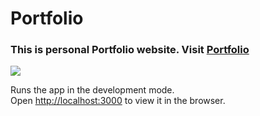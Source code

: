 # Portfolio

### This is personal Portfolio website. Visit [Portfolio](tushar-portfolio-2022.netlify.app)

![](/src/assets/756ca789-283d-4380-8e46-d668fe7f23d5.jpg)

Runs the app in the development mode.\
Open [http://localhost:3000](http://localhost:3000) to view it in the browser.
